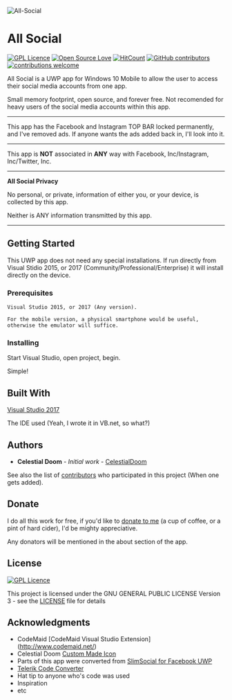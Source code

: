 ![All-Social](https://s19.postimg.cc/czwoq63f7/All_Social_Sidebar.png)
# All Social
[![GPL Licence](https://badges.frapsoft.com/os/gpl/gpl.png?v=103)](https://opensource.org/licenses/GPL-3.0/)
[![Open Source Love](https://badges.frapsoft.com/os/v1/open-source.png?v=103)](https://github.com/ellerbrock/open-source-badges/)
[![HitCount](http://hits.dwyl.io/CelestialDoom/All-Social.svg)](http://hits.dwyl.io/CelestialDoom/All-Social)
[![GitHub contributors](https://img.shields.io/github/contributors/CelestialDoom/All-Social.svg)](https://github.com/CelestialDoom/All-Social/graphs/contributors)
[![contributions welcome](https://img.shields.io/badge/contributions-welcome-brightgreen.svg?style=flat)](https://github.com/CelestialDoom/All-Social/issues)

All Social is a UWP app for Windows 10 Mobile to allow the user to access their social media accounts from one app.

Small memory footprint, open source, and forever free. Not recomended for heavy users of the social media accounts within this app.
***
This app has the Facebook and Instagram TOP BAR locked permanently, and I've removed ads.
If anyone wants the ads added back in, I'll look into it.
***
This app is **NOT** associated in **ANY** way with Facebook, Inc/Instagram, Inc/Twitter, Inc.
***
__All Social Privacy__

No personal, or private, information of either you, or your device, is collected by this app.

Neither is ANY information transmitted by this app.
***

## Getting Started

This UWP app does not need any special installations. If run directly from Visual Stidio 2015, or 2017 (Community/Professional/Enterprise) it will install directly on the device.

### Prerequisites

```
Visual Studio 2015, or 2017 (Any version).

For the mobile version, a physical smartphone would be useful, otherwise the emulator will suffice.
```

### Installing

Start Visual Studio, open project, begin.

Simple!

## Built With

 [Visual Studio 2017](http://www.visualstudio.com/vs/)
 
The IDE used (Yeah, I wrote it in VB.net, so what?)

## Authors

* **Celestial Doom** - *Initial work* - [CelestialDoom](https://github.com/CelestialDoom)

See also the list of [contributors](https://github.com/CelestialDoom/All-Social/contributors) who participated in this project (When one gets added).

## Donate

I do all this work for free, if you'd like to [donate to me](https://www.paypal.com/cgi-bin/webscr?cmd=_donations&business=C8GGT76WWEKPY&lc=GB&item_name=APRA%2etech&currency_code=GBP&bn=PP%2dDonationsBF%3abtn_donate_SM%2egif%3aNonHosted) (a cup of coffee, or a pint of hard cider), I'd be mighty appreciative.

Any donators will be mentioned in the about section of the app.



## License

[![GPL Licence](https://badges.frapsoft.com/os/gpl/gpl.png?v=103)](https://opensource.org/licenses/GPL-3.0/)

This project is licensed under the GNU GENERAL PUBLIC LICENSE Version 3 - see the [LICENSE](LICENSE) file for details

## Acknowledgments

* CodeMaid [CodeMaid Visual Studio Extension] (http://www.codemaid.net/)
* Celestial Doom [Custom Made Icon](https://s19.postimg.cc/kfvybyyub/All_Social_v1_inv.png)
* Parts of this app were converted from [SlimSocial for Facebook UWP](https://github.com/rignaneseleo/SlimSocial-for-Facebook-UWP)
* [Telerik Code Converter](http://converter.telerik.com/)
* Hat tip to anyone who's code was used
* Inspiration
* etc
